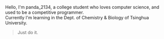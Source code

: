Hello, I'm panda\_2134, a college student who loves computer science, and used to be a competitive programmer.        
Currently I'm learning in the Dept. of Chemistry & Biology of Tsinghua University.

> Just do it. 

